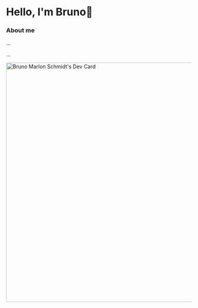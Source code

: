 # Hello, I'm Bruno👋

### About me
...

...

<a href="https://app.daily.dev/bruno_schmidt"><img src="https://api.daily.dev/devcards/v2/G8iwtkci26QhHhli0fuLy.png?type=wide&r=9sj" width="652" alt="Bruno Marlon Schmidt's Dev Card"/></a>

<!--
**BrunoMSchmidt/BrunoMSchmidt** is a ✨ _special_ ✨ repository because its `README.md` (this file) appears on your GitHub profile.

Here are some ideas to get you started:

- 🔭 I’m currently working on ...
- 🌱 I’m currently learning ...
- 👯 I’m looking to collaborate on ...
- 🤔 I’m looking for help with ...
- 💬 Ask me about ...
- 📫 How to reach me: ...
- 😄 Pronouns: ...
- ⚡ Fun fact: ...
-->
